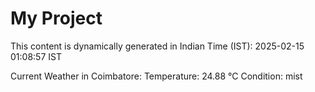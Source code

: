 # My Project

This content is dynamically generated in Indian Time (IST): 2025-02-15 01:08:57 IST


Current Weather in Coimbatore:
Temperature: 24.88 °C
Condition: mist
